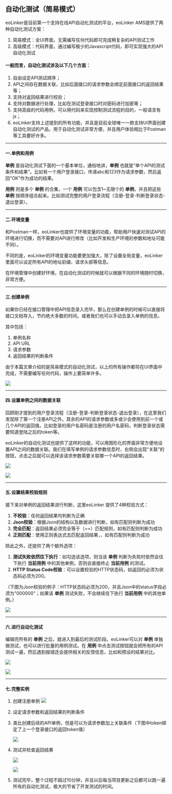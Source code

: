 ## 自动化测试（简易模式）
eoLinker是目前第一个支持在线API自动化测试的平台，eoLinker AMS提供了两种自动化测试方案：
1. 简易模式：全UI界面，无需编写任何代码即可完成稍复杂的API测试工作
2. 高级模式：代码界面，通过编写极少的Javascript代码，即可实现强大的API自动化测试

#### 一般而言，自动化测试涉及以下几个方面：
1. 自由设定API测试顺序；
2. API之间存在数据关联，比如后面接口的请求参数会绑定前面接口的返回结果等；
3. 支持对返回结果进行校验；
4. 支持对数据进行处理，比如在测试登录接口时对密码进行加密等；
5. 支持高级的代码用例，可以用代码来实现控制测试流程的目的，一般语言有js；
6. eoLinker支持上述提到的所有功能，并且是目前全球唯一一款支持UI界面创建自动化测试的产品，用于自动化测试非常方便，并且用户体验相比于Postman等工具要好许多。

---

#### 一.单例和用例
**单例** 是自动化测试下面的一个基本单位，通俗地讲，**单例** 也就是“单个API的测试条件和结果”。比如有一个用户登录接口，传递abc和123作为请求参数，然后返回”OK”作为成功的结果。

**用例** 则是多个 **单例** 的合集，一个 **用例** 可以包含1~无限个的 **单例**，并且把这些 **单例** 按顺序组合起来。比如测试完整的用户登录流程（注册-登录-判断登录状态-退出登录）。

---

#### 二.环境变量
和Postman一样，eoLinker也提供了环境变量的功能，帮助用户快速对测试API的环境进行切换，而不需要对API进行修改（比如开发和生产环境的参数和地址可能不同）。

不同的是，eoLinker的环境变量功能要更加强大，除了设置全局变量，eoLinker里面可以设定所有API的地址前缀、请求头部等信息。

在环境管理中创建好环境，在自动化测试的时候就可以根据不同的环境随时切换，非常方便。

---

#### 三.创建单例
如果你已经在接口管理中把API信息录入完毕，那么在创建单例的时候可以直接将接口文档导入，节约绝大多数的时间。或者我们也可以手动去录入单例的信息。

其中包括：
1. 单例名称
2. API URL
3. 请求参数
4. 返回结果的判断条件

由于本篇文章介绍的是简易模式的自动化测试，以上的所有操作都将在UI界面中完成，不需要编写任何代码，操作上要简单许多。

![](http://data.eolinker.com/course/2qU2TDG2b3539769e63ccaffa244f88393e2044696f83ab)

---

#### 四.设置单例之间的数据关联
回顾刚才提到的用户登录流程（注册-登录-判断登录状态-退出登录），在这里我们发现除了第一个注册API之外，其余的API的请求参数或多或少会使用到前一个或几个API的返回值。比如登录的用户名密码是注册的用户名密码，判断登录状态需要知道登陆之后的token等。

eoLinker的自动化测试也提供了这样的功能，可以用图形化的界面非常方便地设置API之间的数据关联。我们在填写单例的请求参数信息时，右侧会出现“关联”的按钮，点击之后就可以选择该请求参数需要关联哪一个API的返回结果。

![](http://data.eolinker.com/course/wjpFBJY0c5a6bf92f7c6a28354f702377b8cb01e5b7f69d)

![](http://data.eolinker.com/course/37RxPst5e6bfc80d5c03c45c92e36d04de15fe5106fb828)

---

#### 五.设置结果校验规则
接下来对单例的返回结果进行判断，这里eoLinker 提供了4种校验方式：

1. **不校验**：任何返回结果均判断为正确
2. **Json校验**：根据Json的结构以及数据进行判断，如有匹配则判断为成功
3. **完全匹配**：返回结果必须完全等于（==）匹配规则，如有匹配则判断为成功
4. **正则匹配**：使用正则表达式去匹配返回结果，，如有匹配则判断为成功

除此之外，还提供了两个额外选项：

1. **测试失败依然往下执行**：如勾选该选项，则当该 **单例** 判断为失败时依然会往下执行 **当前用例** 中的其他单例，否则会直接终止 **当前用例** 的测试。
2. **HTTP Status Code校验**：可以设置校验的HTTP状态码，如返回的必须为状态码必须为200。

（下图为Json校验的例子：HTTP状态码必须为200，并且Json中的status字段必须为"000000"；如果该 **单例** 测试失败，不会继续往下执行 **当前用例** 中的其他单例。）

![](http://data.eolinker.com/course/LCjGbJl3d98c106dc444978f657dcfc27c4b1658deb6b47)

---

#### 六.进行自动化测试
编辑完所有的 **单例** 之后，就进入到最后的测试阶段。eoLinker可以对 **单例** 单独做测试，也可以进行批量的用例测试。在 **用例** 中点击测试按钮就会把所有的API测试一遍，然后遇到报错还会提供相关的反馈信息，比如和预设的结果对比。

![](http://data.eolinker.com/course/BDHd1898872b115acad7197414e331ea8cab9583d05d6da)

![](http://data.eolinker.com/course/TpiJtQz2053f8383e004500ecb1884234030801f1f3ca38)

---

#### 七.完整实例
1. 创建注册单例
	![](http://data.eolinker.com/course/tC2YlnE5ca30005fc7f78f6f5f6cc4fc5f94f3adba4ecd4)

2. 设定请求参数和返回结果的判断条件

3. 类比创建后续的API单例，但是可以为请求参数加上关联条件（下图中token绑定了上一个登录接口的返回token值）
	
	![](http://data.eolinker.com/course/vqIaxh91a5ba9c53d470da1ccd8a6c1cd9d1199ab63522e)

4. 测试并检查返回结果
	
	![](http://data.eolinker.com/course/JDeChKd0ae89b027b15696f03853ce97b8cda748576519b)
	
	![](http://data.eolinker.com/course/67CpZXpc43c94651d42a1a1dc79bba556e9bd4c31197b18)

5. 测试完毕，整个过程不超过10分钟，并且以后每当项目更新之后都可以跑一遍所有的自动化测试，极大的节省了开发测试的时间。